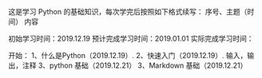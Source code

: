 这是学习 Python 的基础知识，每次学完后按照如下格式续写：
序号、主题（时间）
内容

初始学习时间：2019.12.19
预计完成学习时间：2019.01.01
实际完成学习时间：

开始：
1、什么是Python（2019.12.19）.
2、快速入门（2019.12.19）.
输入，输出，注释
3、python 基础（2019.12.21）
3、Markdown 基础（2019.12.21）
